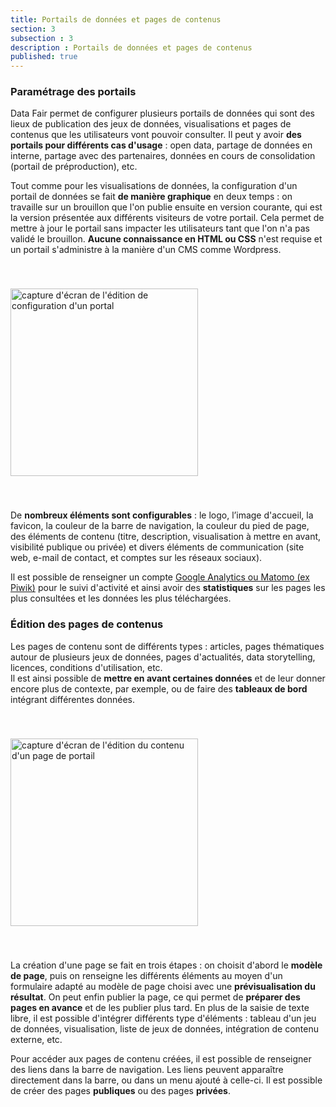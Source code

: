 ```yaml
---
title: Portails de données et pages de contenus
section: 3
subsection : 3
description : Portails de données et pages de contenus
published: true
---
```


### Paramétrage des portails

Data&nbsp;Fair permet de configurer plusieurs portails de données qui sont des lieux de publication des jeux de données, visualisations et pages de contenus que les utilisateurs vont pouvoir consulter. Il peut y avoir **des portails pour différents cas d'usage** : open&nbsp;data, partage de données en interne, partage avec des partenaires, données en cours de consolidation (portail de préproduction), etc.

Tout comme pour les visualisations de données, la configuration d'un portail de données se fait **de manière graphique** en deux temps&nbsp;: on travaille sur un brouillon que l'on publie ensuite en version courante, qui est la version présentée aux différents visiteurs de votre portail. Cela permet de mettre à jour le portail sans impacter les utilisateurs tant que l'on n'a pas validé le brouillon. **Aucune connaissance en HTML ou CSS** n'est requise et un portail s'administre à la manière d'un CMS comme Wordpress.

<img src="./images/functional-presentation/configuration-portail.jpg"
     height="300" style="margin:40px auto;" alt="capture d'écran de l'édition de configuration d'un portal" />

De **nombreux éléments sont configurables**&nbsp;: le logo, l’image d'accueil, la favicon, la couleur de la barre de navigation, la couleur du pied de page, des éléments de contenu (titre, description, visualisation à mettre en avant, visibilité publique ou privée) et divers éléments de communication (site web, e-mail de contact, et comptes sur les réseaux sociaux).

Il est possible de renseigner un compte [Google Analytics ou Matomo (ex Piwik)](./analytics) pour le suivi d'activité et ainsi avoir des **statistiques** sur les pages les plus consultées et les données les plus téléchargées.

### Édition des pages de contenus

Les pages de contenu sont de différents types&nbsp;: articles, pages thématiques autour de plusieurs jeux de données, pages d'actualités, data storytelling, licences, conditions d'utilisation, etc.  
Il est ainsi possible de **mettre en avant certaines données** et de leur donner encore plus de contexte, par exemple, ou de faire des **tableaux de bord** intégrant différentes données.

<img src="./images/functional-presentation/foncier-edit.jpg"
     height="300" style="margin:40px auto;" alt="capture d'écran de l'édition du contenu d'un page de portail" />

La création d'une page se fait en trois étapes&nbsp;: on choisit d'abord le **modèle de page**, puis on renseigne les différents éléments au moyen d'un formulaire adapté au modèle de page choisi avec une **prévisualisation du résultat**. On peut enfin publier la page, ce qui permet de **préparer des pages en avance** et de les publier plus tard. En plus de la saisie de texte libre, il est possible d'intégrer différents type d'éléments : tableau d'un jeu de données, visualisation, liste de jeux de données, intégration de contenu externe, etc.

Pour accéder aux pages de contenu créées, il est possible de renseigner des liens dans la barre de navigation. Les liens peuvent apparaître directement dans la barre, ou dans un menu ajouté à celle-ci. Il est possible de créer des pages **publiques** ou des pages **privées**.

